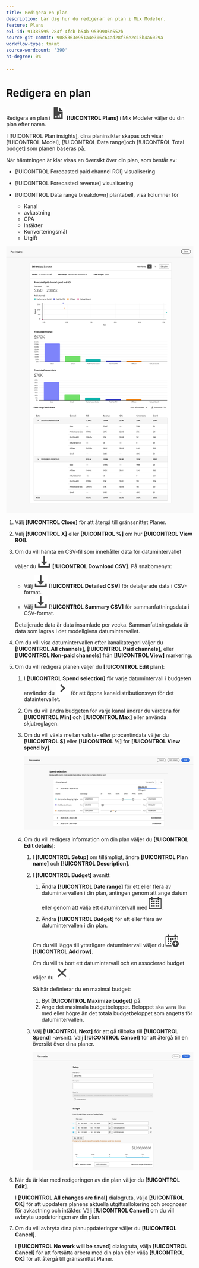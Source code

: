 ```yaml
---
title: Redigera en plan
description: Lär dig hur du redigerar en plan i Mix Modeler.
feature: Plans
exl-id: 91385595-284f-4fcb-b54b-9539905e552b
source-git-commit: 9085363e951a4e306c64ad28f56e2c15b4a6029a
workflow-type: tm+mt
source-wordcount: '390'
ht-degree: 0%

---
```


# Redigera en plan

Redigera en plan i ![PLan](/help/assets//icons/FileChart.svg) **[!UICONTROL Plans]** i Mix Modeler väljer du din plan efter namn.

I [!UICONTROL Plan insights], dina planinsikter skapas och visar [!UICONTROL Model], [!UICONTROL Data range]och [!UICONTROL Total budget] som planen baseras på.

När hämtningen är klar visas en översikt över din plan, som består av:

- [!UICONTROL Forecasted paid channel ROI] visualisering
- [!UICONTROL Forecasted revenue] visualisering
- [!UICONTROL Data range breakdown] plantabell, visa kolumner för

   - Kanal
   - avkastning
   - CPA
   - Intäkter
   - Konverteringsmål
   - Utgift

![Översikt över en plan](/help/assets//overview-plan.png)

1. Välj **[!UICONTROL Close]** för att återgå till gränssnittet Planer.

1. Välj **[!UICONTROL X]** eller **[!UICONTROL  %]** om hur **[!UICONTROL View ROI]**.

1. Om du vill hämta en CSV-fil som innehåller data för datumintervallet väljer du ![Ladda ned](/help/assets//icons/Download.svg) **[!UICONTROL Download CSV]**. På snabbmenyn:

   - Välj ![Ladda ned](/help/assets//icons/Download.svg) **[!UICONTROL Detailed CSV]** för detaljerade data i CSV-format.
   - Välj ![Ladda ned](/help/assets//icons/Download.svg) **[!UICONTROL Summary CSV]** för sammanfattningsdata i CSV-format.

   Detaljerade data är data insamlade per vecka. Sammanfattningsdata är data som lagras i det modellgivna datumintervallet.

1. Om du vill visa datumintervallen efter kanalkategori väljer du **[!UICONTROL All channels]**, **[!UICONTROL Paid channels]**, eller **[!UICONTROL Non-paid channels]** från **[!UICONTROL View]** markering.

1. Om du vill redigera planen väljer du **[!UICONTROL Edit plan]**:

   1. I **[!UICONTROL Spend selection]** för varje datumintervall i budgeten använder du ![Chevron](/help/assets//icons/ChevronRight.svg) för att öppna kanaldistributionsvyn för det dataintervallet.

   1. Om du vill ändra budgeten för varje kanal ändrar du värdena för **[!UICONTROL Min]** och **[!UICONTROL Max]** eller använda skjutreglagen.

   1. Om du vill växla mellan valuta- eller procentindata väljer du **[!UICONTROL $]** eller **[!UICONTROL %]** for **[!UICONTROL View spend by]**.

      ![Utgiftsval](/help/assets//spend-selection.png)

   1. Om du vill redigera information om din plan väljer du **[!UICONTROL Edit details]**:

      1. I **[!UICONTROL Setup]** om tillämpligt, ändra **[!UICONTROL Plan name]** och **[!UICONTROL Description]**.

      1. I **[!UICONTROL Budget]** avsnitt:

         1. Ändra **[!UICONTROL Date range]** för ett eller flera av datumintervallen i din plan, antingen genom att ange datum eller genom att välja ett datumintervall med ![Kalender](/help/assets//icons/Calendar.svg).

         1. Ändra **[!UICONTROL Budget]** för ett eller flera av datumintervallen i din plan.

         Om du vill lägga till ytterligare datumintervall väljer du ![KalenderLägg till](/help/assets//icons/CalendarAdd.svg) **[!UICONTROL Add row]**.

         Om du vill ta bort ett datumintervall och en associerad budget väljer du ![Stäng](/help/assets//icons/Close.svg).

         Så här definierar du en maximal budget:

         1. Byt **[!UICONTROL Maximize budget]** på.
         1. Ange det maximala budgetbeloppet. Beloppet ska vara lika med eller högre än det totala budgetbeloppet som angetts för datumintervallen.

      1. Välj **[!UICONTROL Next]** för att gå tillbaka till **[!UICONTROL Spend]** -avsnitt. Välj **[!UICONTROL Cancel]** för att återgå till en översikt över dina planer.

         ![Planinformation](/help/assets//plan-details.png)


1. När du är klar med redigeringen av din plan väljer du **[!UICONTROL Edit]**.

   I **[!UICONTROL All changes are final]** dialogruta, välja **[!UICONTROL OK]** för att uppdatera planens aktuella utgiftsallokering och prognoser för avkastning och intäkter. Välj **[!UICONTROL Cancel]** om du vill avbryta uppdateringen av din plan.

1. Om du vill avbryta dina planuppdateringar väljer du **[!UICONTROL Cancel]**.

   I **[!UICONTROL No work will be saved]** dialogruta, välja **[!UICONTROL Cancel]** för att fortsätta arbeta med din plan eller välja **[!UICONTROL OK]** för att återgå till gränssnittet Planer.
